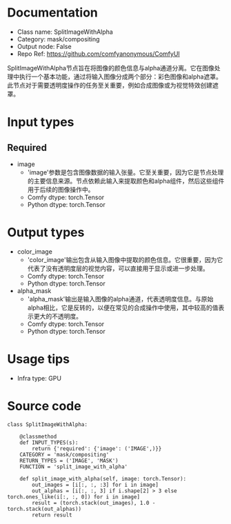 # Documentation
- Class name: SplitImageWithAlpha
- Category: mask/compositing
- Output node: False
- Repo Ref: https://github.com/comfyanonymous/ComfyUI

SplitImageWithAlpha节点旨在将图像的颜色信息与alpha通道分离。它在图像处理中执行一个基本功能，通过将输入图像分成两个部分：彩色图像和alpha遮罩。此节点对于需要透明度操作的任务至关重要，例如合成图像或为视觉特效创建遮罩。

# Input types
## Required
- image
    - 'image'参数是包含图像数据的输入张量。它至关重要，因为它是节点处理的主要信息来源。节点依赖此输入来提取颜色和alpha组件，然后这些组件用于后续的图像操作中。
    - Comfy dtype: torch.Tensor
    - Python dtype: torch.Tensor

# Output types
- color_image
    - 'color_image'输出包含从输入图像中提取的颜色信息。它很重要，因为它代表了没有透明度层的视觉内容，可以直接用于显示或进一步处理。
    - Comfy dtype: torch.Tensor
    - Python dtype: torch.Tensor
- alpha_mask
    - 'alpha_mask'输出是输入图像的alpha通道，代表透明度信息。与原始alpha相比，它是反转的，以便在常见的合成操作中使用，其中较高的值表示更大的不透明度。
    - Comfy dtype: torch.Tensor
    - Python dtype: torch.Tensor

# Usage tips
- Infra type: GPU

# Source code
```
class SplitImageWithAlpha:

    @classmethod
    def INPUT_TYPES(s):
        return {'required': {'image': ('IMAGE',)}}
    CATEGORY = 'mask/compositing'
    RETURN_TYPES = ('IMAGE', 'MASK')
    FUNCTION = 'split_image_with_alpha'

    def split_image_with_alpha(self, image: torch.Tensor):
        out_images = [i[:, :, :3] for i in image]
        out_alphas = [i[:, :, 3] if i.shape[2] > 3 else torch.ones_like(i[:, :, 0]) for i in image]
        result = (torch.stack(out_images), 1.0 - torch.stack(out_alphas))
        return result
```